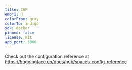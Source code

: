```yaml
---
title: IGF
emoji: 🏢
colorFrom: gray
colorTo: indigo
sdk: docker
pinned: false
license: mit
app_port: 3000
---
```


Check out the configuration reference at https://huggingface.co/docs/hub/spaces-config-reference
